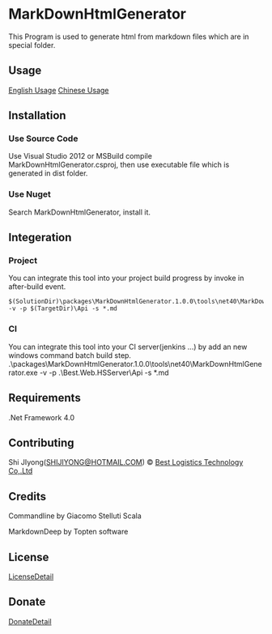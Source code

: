 # MarkDownHtmlGenerator #

This Program is used to generate html from markdown files which are in special folder.

## Usage ##

[English Usage](Usage.md)
[Chinese Usage](Usage.ZH-CN.md)

## Installation ##

### Use Source Code ###

Use Visual Studio 2012 or MSBuild compile MarkDownHtmlGenerator.csproj, then use executable file which is generated in dist folder.

### Use Nuget ### 

Search MarkDownHtmlGenerator, install it.

## Integeration ##

### Project ###
You can integrate this tool into your project build progress by invoke in after-build event.

	$(SolutionDir)\packages\MarkDownHtmlGenerator.1.0.0\tools\net40\MarkDownHtmlGenerator.exe -v -p $(TargetDir)\Api -s *.md
### CI ###
You can integrate this tool into your CI server(jenkins ...) by add an new windows command batch build step.
	.\packages\MarkDownHtmlGenerator.1.0.0\tools\net40\MarkDownHtmlGenerator.exe -v -p .\Best.Web.HSServer\Api -s *.md

## Requirements ##

.Net Framework 4.0

## Contributing ##

Shi JIyong(SHIJIYONG@HOTMAIL.COM) © [Best Logistics Technology Co,.Ltd](http://www.800best.com)

## Credits ##

Commandline by Giacomo Stelluti Scala 

MarkdownDeep by Topten software

## License ##
[LicenseDetail](https://github.com/JiyongShi/MarkDownHtmlGenerator/blob/master/LICENSE)

## Donate ##
[DonateDetail](https://github.com/JiyongShi/MarkDownHtmlGenerator/blob/master/Donations.md)
